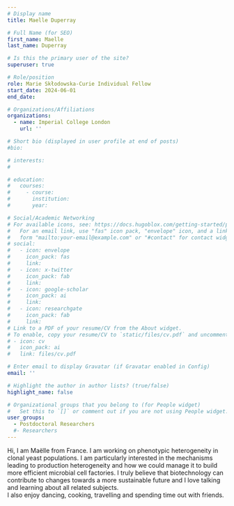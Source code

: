 ```yaml
---
# Display name
title: Maelle Duperray

# Full Name (for SEO)
first_name: Maelle
last_name: Duperray

# Is this the primary user of the site?
superuser: true

# Role/position
role: Marie Skłodowska-Curie Individual Fellow
start_date: 2024-06-01
end_date: 

# Organizations/Affiliations
organizations:
  - name: Imperial College London
    url: ''

# Short bio (displayed in user profile at end of posts)
#bio: 

# interests:
#   

# education:
#   courses:
#     - course: 
#       institution: 
#       year: 

# Social/Academic Networking
# For available icons, see: https://docs.hugoblox.com/getting-started/page-builder/#icons
#   For an email link, use "fas" icon pack, "envelope" icon, and a link in the
#   form "mailto:your-email@example.com" or "#contact" for contact widget.
# social:
#   - icon: envelope
#     icon_pack: fas
#     link: 
#   - icon: x-twitter
#     icon_pack: fab
#     link: 
#   - icon: google-scholar
#     icon_pack: ai
#     link: 
#   - icon: researchgate
#     icon_pack: fab
#     link: 
# Link to a PDF of your resume/CV from the About widget.
# To enable, copy your resume/CV to `static/files/cv.pdf` and uncomment the lines below.
# - icon: cv
#   icon_pack: ai
#   link: files/cv.pdf

# Enter email to display Gravatar (if Gravatar enabled in Config)
email: ''

# Highlight the author in author lists? (true/false)
highlight_name: false

# Organizational groups that you belong to (for People widget)
#   Set this to `[]` or comment out if you are not using People widget.
user_groups:
  - Postdoctoral Researchers
  #- Researchers
---
```


Hi, I am Maëlle from France. I am working on phenotypic heterogeneity in clonal yeast populations. I am particularly interested in the mechanisms leading to production heterogeneity and how we could manage it to build more efficient microbial cell factories. I truly believe that biotechnology can contribute to changes towards a more sustainable future and I love talking and learning about all related subjects.  
I also enjoy dancing, cooking, travelling and spending time out with friends.
